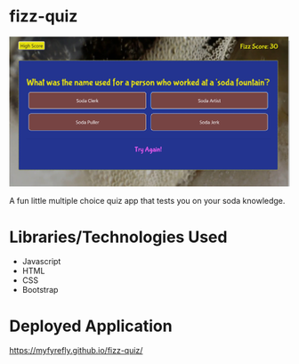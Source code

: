 # fizz-quiz

![Fizz Quiz start page](/images/fizz-quiz.jpg "Fizz Quiz start page")

A fun little multiple choice quiz app that tests you on your soda knowledge.

# Libraries/Technologies Used

- Javascript
- HTML
- CSS
- Bootstrap

# Deployed Application

https://myfyrefly.github.io/fizz-quiz/
